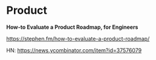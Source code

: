 # Product

**How-to Evaluate a Product Roadmap, for Engineers**

https://stephen.fm/how-to-evaluate-a-product-roadmap/

HN: https://news.ycombinator.com/item?id=37576079
